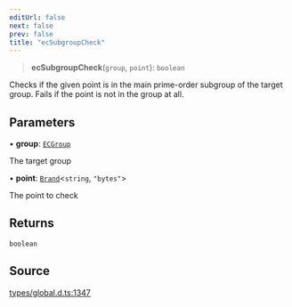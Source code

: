 ```yaml
---
editUrl: false
next: false
prev: false
title: "ecSubgroupCheck"
---
```


> **ecSubgroupCheck**(`group`, `point`): `boolean`

Checks if the given point is in the main prime-order subgroup of the target group. Fails if the point is not in the group at all.

## Parameters

• **group**: [`ECGroup`](../type-aliases/ECGroup.md)

The target group

• **point**: [`Brand`](../type-aliases/Brand.md)\<`string`, `"bytes"`\>

The point to check

## Returns

`boolean`

## Source

[types/global.d.ts:1347](https://github.com/algorandfoundation/tealscript/blob/e015f8b0/types/global.d.ts#L1347)
